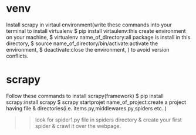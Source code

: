 # venv
Install scrapy in virtaul environment(write these commands into your terminal to install virtualenv
$ pip install virtaulenv:this create environment on your machine,
$ virtualenv name_of_directory:all package is install in this directory,
$ source name_of_directory/bin/activate:activate the environment,
$ deactivate:close the environment,
) to avoid version conflicts.

# scrapy
Follow these commands to install scrapy(framework)
$ pip install scrapy:install scrapy 
$ scrapy startprojet name_of_project:create a project having file & directories(i.e. items.py,middlewares.py,spiders etc..)

>>look for spider1.py file in spiders directory & create your first spider & crawl it over the webpage.
